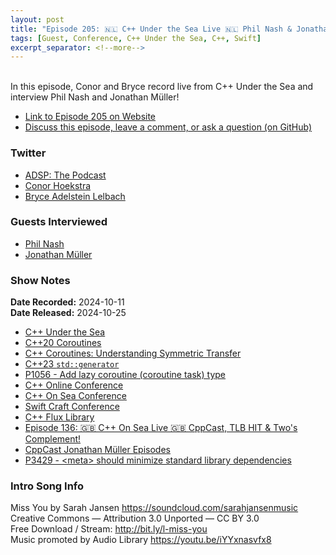 ```yaml
---
layout: post
title: "Episode 205: 🇳🇱 C++ Under the Sea Live 🇳🇱 Phil Nash & Jonathan Müller"
tags: [Guest, Conference, C++ Under the Sea, C++, Swift]
excerpt_separator: <!--more-->
---
```


<div id="buzzsprout-player-15987739"></div><script src="https://www.buzzsprout.com/1501960/episodes/15987739-episode-205-c-under-the-sea-live-phil-nash-jonathan-muller.js?container_id=buzzsprout-player-15987739&player=small" type="text/javascript" charset="utf-8"></script>

<br>In this episode, Conor and Bryce record live from C++ Under the Sea and interview Phil Nash and Jonathan Müller!

<!--more-->

* [Link to Episode 205 on Website](https://adspthepodcast.com/2024/10/25/Episode-205.html)
* [Discuss this episode, leave a comment, or ask a question (on GitHub)](https://github.com/codereport/adsp2/discussions/104)

### Twitter
 
* [ADSP: The Podcast](https://twitter.com/adspthepodcast)
* [Conor Hoekstra](https://twitter.com/code_report)
* [Bryce Adelstein Lelbach](https://twitter.com/blelbach)

### Guests Interviewed

* [Phil Nash](https://x.com/phil_nash)
* [Jonathan Müller](https://x.com/foonathan)

### Show Notes

**Date Recorded:** 2024-10-11 <br>
**Date Released:** 2024-10-25

* [C++ Under the Sea](https://cppunderthesea.nl/)
* [C++20 Coroutines](https://en.cppreference.com/w/cpp/language/coroutines)
* [C++ Coroutines: Understanding Symmetric Transfer](https://lewissbaker.github.io/2020/05/11/understanding_symmetric_transfer)
* [C++23 `std::generator`](https://en.cppreference.com/w/cpp/coroutine/generator)
* [P1056 - Add lazy coroutine (coroutine task) type](https://www.open-std.org/jtc1/sc22/wg21/docs/papers/2018/p1056r1.html)
* [C++ Online Conference](https://cpponline.uk/)
* [C++ On Sea Conference](https://cpponsea.uk/)
* [Swift Craft Conference](https://swiftcraft.uk/)
* [C++ Flux Library](https://github.com/tcbrindle/flux)
* [Episode 136: 🇬🇧 C++ On Sea Live 🇬🇧 CppCast, TLB HIT & Two's Complement!](https://adspthepodcast.com/2023/06/30/Episode-136.html)
* [CppCast Jonathan Müller Episodes](https://cppcast.com/guests/jonathan_muller/)
* [P3429 - \<meta\> should minimize standard library dependencies](https://wg21.link/p3429)

### Intro Song Info
 
Miss You by Sarah Jansen https://soundcloud.com/sarahjansenmusic<br>
Creative Commons — Attribution 3.0 Unported — CC BY 3.0<br>
Free Download / Stream: http://bit.ly/l-miss-you<br>
Music promoted by Audio Library https://youtu.be/iYYxnasvfx8<br>
